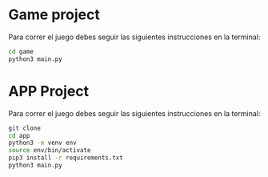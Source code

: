 # Game project

Para correr el juego debes seguir las siguientes instrucciones en la terminal:

``` sh
cd game
python3 main.py
```


# APP Project

Para correr el juego debes seguir las siguientes instrucciones en la terminal:

``` sh
git clone
cd app
python3 -m venv env
source env/bin/activate
pip3 install -r requirements.txt
python3 main.py
```